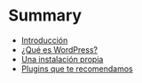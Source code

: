 # Summary

* [Introducción](README.md)
* [¿Qué es WordPress?](chapter1.md)
* [Una instalación propia](una-instalacion-propia.md)
* [Plugins que te recomendamos](plugins-que-te-recomendamos.md)

